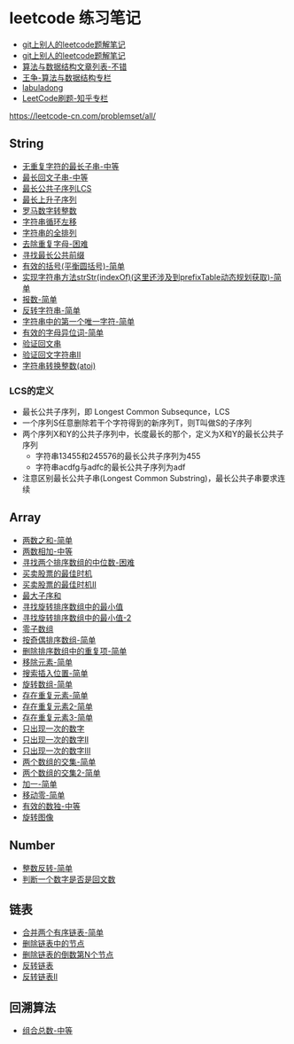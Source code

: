 # leetcode 练习笔记

- [git上别人的leetcode题解笔记](https://github.com/azl397985856/leetcode?utm_source=gold_browser_extension)
- [git上别人的leetcode题解笔记](https://github.com/DangoSky/algorithm)
- [算法与数据结构文章列表-不错](https://www.itcodemonkey.com/category/TheAlgorithm/)
- [王争-算法与数据结构专栏](https://github.com/wangzheng0822/algo)
- [labuladong](https://labuladong.gitbook.io/algo/)
- [LeetCode刷题-知乎专栏](https://zhuanlan.zhihu.com/c_1047791597869199360)

https://leetcode-cn.com/problemset/all/

## String

- [无重复字符的最长子串-中等](String/longest-substring-without-repeating-characters.html)
- [最长回文子串-中等](String/longest-palindromic-substring.html)
- [最长公共子序列LCS](String/longest-common-subsequence.html)
- [最长上升子序列](String/longest-increasing-subsequence.html)
- [罗马数字转整数](String/roman-to-integer.html)
- [字符串循环左移](String/left-rotate-string.html)
- [字符串的全排列](String/string-permutation.html)
- [去除重复字母-困难](String/remove-duplicate-letters.html)
- [寻找最长公共前缀](String/longest-common-prefix.html)
- [有效的括号(平衡圆括号)-简单](String/valid-parentheses.html)
- [实现字符串方法strStr(indexOf)(这里还涉及到prefixTable动态规划获取)-简单](String/implement-indexof.html)
- [报数-简单](String/count-and-say.html)
- [反转字符串-简单](String/reverse-string.html)
- [字符串中的第一个唯一字符-简单](String/first-unique-character-in-a-string.html)
- [有效的字母异位词-简单](String/valid-anagram.html)
- [验证回文串](String/valid-palindrome.html)
- [验证回文字符串II](String/valid-palindrome-2.html)
- [字符串转换整数(atoi)](String/string-to-integer-atoi.html)


### LCS的定义

- 最长公共子序列，即 Longest Common Subsequnce，LCS
- 一个序列S任意删除若干个字符得到的新序列T，则T叫做S的子序列
- 两个序列X和Y的公共子序列中，长度最长的那个，定义为X和Y的最长公共子序列
  - 字符串13455和245576的最长公共子序列为455
  - 字符串acdfg与adfc的最长公共子序列为adf
- 注意区别最长公共子串(Longest Common Substring)，最长公共子串要求连续

## Array

- [两数之和-简单](Array/two-sum.html)
- [两数相加-中等](Array/add-two-numbers.html)
- [寻找两个排序数组的中位数-困难](Array/median-of-two-sorted-arrays.html)
- [买卖股票的最佳时机](Array/best-time-to-buy-and-sell-stock.html)
- [买卖股票的最佳时机II](Array/best-time-to-buy-and-sell-stock-ii.html)
- [最大子序和](Array/maximum-subarray.html)
- [寻找旋转排序数组中的最小值](Array/find-minimum-in-rotated-sorted-array.html)
- [寻找旋转排序数组中的最小值-2](Array/find-minimum-in-rotated-sorted-array-2.html)
- [零子数组](Array/zero-subarray.html)
- [按奇偶排序数组-简单](Array/sort-array-by-parity.html)
- [删除排序数组中的重复项-简单](Array/remove-duplicates-from-sorted-array.html)
- [移除元素-简单](Array/remove-element.html)
- [搜索插入位置-简单](Array/search-insert-position.html)
- [旋转数组-简单](Array/rotate-array.html)
- [存在重复元素-简单](Array/contains-duplicate.html)
- [存在重复元素2-简单](Array/contains-duplicate-2.html)
- [存在重复元素3-简单](Array/contains-duplicate-3.html)
- [只出现一次的数字](Array/single-number.html)
- [只出现一次的数字II](Array/single-number-2.html)
- [只出现一次的数字III](Array/single-number-3.html)
- [两个数组的交集-简单](Array/intersection-of-two-arrays.html)
- [两个数组的交集2-简单](Array/intersection-of-two-arrays-2.html)
- [加一-简单](Array/plus-one.html/)
- [移动零-简单](Array/move-zeroes.html)
- [有效的数独-中等](Array/valid-sudoku.html)
- [旋转图像](Array/rotate-image.html)


## Number

- [整数反转-简单](Number/reverse-integer.html)
- [判断一个数字是否是回文数](Number/palindrome-number.html)


## 链表

- [合并两个有序链表-简单](LinkedList/merge-two-sorted-lists.html)
- [删除链表中的节点](LinkedList/delete-node-in-a-linked-list.html)
- [删除链表的倒数第N个节点](LinkedList/remove-nth-node-from-end-of-list.html)
- [反转链表](LinkedList/reverse-linked-list.html)
- [反转链表II](LinkedList/reverse-linked-list-2.html)


## 回溯算法

- [组合总数-中等](Backtracking/combination-sum.html)

